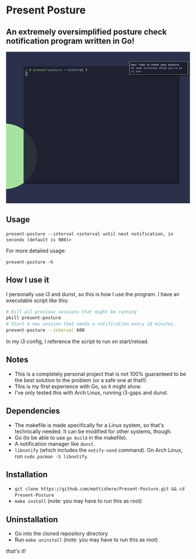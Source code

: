 # Present Posture
## An extremely oversimplified posture check notification program written in Go!
![preview](screenshots/preview.png)

## Usage
```
present-posture --interval <interval until next notification, in seconds (default is 900)>
```

For more detailed usage:
```
present-posture -h
```

## How I use it
I personally use i3 and dunst, so this is how I use the program.
I have an executable script like this:
```bash
# Kill all previous sessions that might be running
pkill present-posture
# Start a new session that sends a notification every 10 minutes.
present-posture --interval 600
```

In my i3 config, I reference the script to run on start/reload.

## Notes
- This is a completely personal project that is not 100% guaranteed to be the best solution to the problem (or a safe one at that!).
- This is my first experience with Go, so it might show.
- I've only tested this with Arch Linux, running i3-gaps and dunst.

## Dependencies
- The makefile is made specifically for a Linux system, so that's technically needed. It can be modified for other systems, though.
- Go (to be able to use `go build` in the makefile).
- A notification manager like `dunst`.
- `libnotify` (which includes the `notify-send` command). On Arch Linux, run `sudo pacman -S libnotify`.

## Installation
- `git clone https://github.com/mattishere/Present-Posture.git && cd Present-Posture`
- `make install` (note: you may have to run this as root)

## Uninstallation
- Go into the cloned repository directory
- Run `make uninstall` (note: you may have to run this as root)

*that's it!*
